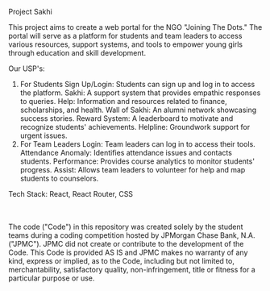 Project Sakhi

This project aims to create a web portal for the NGO "Joining The Dots." The portal will serve as a platform for students and team leaders to access various resources, support systems, and tools to empower young girls through education and skill development.

Our USP's:

1. For Students
Sign Up/Login: Students can sign up and log in to access the platform.
Sakhi: A support system that provides empathic responses to queries.
Help: Information and resources related to finance, scholarships, and health.
Wall of Sakhi: An alumni network showcasing success stories.
Reward System: A leaderboard to motivate and recognize students' achievements.
Helpline: Groundwork support for urgent issues.
2. For Team Leaders
Login: Team leaders can log in to access their tools.
Attendance Anomaly: Identifies attendance issues and contacts students.
Performance: Provides course analytics to monitor students' progress.
Assist: Allows team leaders to volunteer for help and map students to counselors.

Tech Stack: React, React Router, CSS

 <br /> <br /> The code ("Code") in this repository was created solely by the student teams during a coding competition hosted by JPMorgan Chase Bank, N.A. ("JPMC"). JPMC did not create or contribute to the development of the Code. This Code is provided AS IS and JPMC makes no warranty of any kind, express or implied, as to the Code, including but not limited to, merchantability, satisfactory quality, non-infringement, title or fitness for a particular purpose or use.